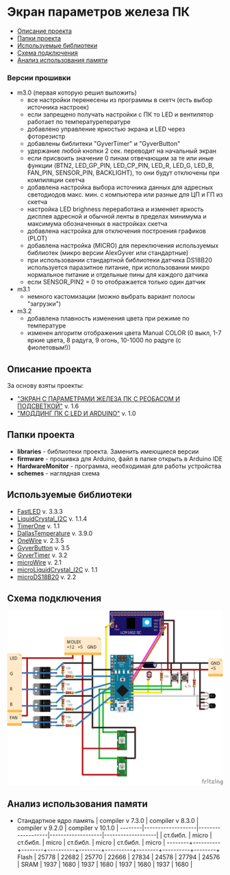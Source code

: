 # Экран параметров железа ПК
* [Описание проекта](#chapter-0)
* [Папки проекта](#chapter-1)
* [Используемые библиотеки](#chapter-2)
* [Схема подключения](#chapter-3)
* [Анализ использования памяти](#chapter-4)

### Версии прошивки
- m3.0 (первая которую решил выложить)
  - все настройки перенесены из программы в скетч (есть выбор источника настроек)
  - если запрещено получать настройки с ПК то LED и вентилятор работает по температурепературе
  - добавлено управление яркостью экрана и LED через фоторезистр
  - добавлены библитеки "GyverTimer" и "GyverButton"
  - удержание любой кнопки 2 сек. переводит на начальный экран
  - если присвоить значение 0 пинам отвечающим за те или иные функции (BTN2, LED_GP_PIN, LED_CP_PIN, LED_R, LED_G, LED_B, FAN_PIN, SENSOR_PIN, BACKLIGHT), то они будут отключены при компиляции скетча
  - добавлена настройка выбора источника данных для адресных светодиодов макс. мин. с компьютера или разные для ЦП и ГП из скетча
  - настройка LED brighness переработана и изменяет яркость дисплея адресной и обычной ленты в пределах минимума и максимума обозначенных в настройках скетча
  - добавлена настройка для отключения построения графиков (PLOT)
  - добавлена настройка (MICRO) для переключения используемых библиотек (микро версии AlexGyver или стандартные)
  - при использовании стандартной библиотеки датчика DS18B20 используется паразитное питание, при использовании микро нормальное питание и отдельные пины для каждого датчика
  - если SENSOR_PIN2 = 0 то отображается только один датчик
- m3.1
  - немного кастомизации (можно выбрать вариант полосы "загрузки")
- m3.2
  - добавлена плавность изменения цвета при режиме по температуре
  - изменен алгоритм отображения цвета Manual COLOR (0 выкл, 1-7 яркие цвета, 8 радуга, 9 огонь, 10-1000 по радуге (с фиолетовым!))

<a id="chapter-0"></a>
## Описание проекта
За основу взяты проекты:
  - ["ЭКРАН С ПАРАМЕТРАМИ ЖЕЛЕЗА ПК С РЕОБАСОМ И ПОДСВЕТКОЙ"](https://alexgyver.ru/pcdisplay/) v. 1.6
  - ["МОДДИНГ ПК С LED И ARDUINO"](https://alexgyver.ru/pcdisplay_v2/) v. 1.0

<a id="chapter-1"></a>
## Папки проекта
- **libraries** - библиотеки проекта. Заменить имеющиеся версии
- **firmware** - прошивка для Arduino, файл в папке открыть в Arduino IDE
- **HardwareMonitor** - программа, необходимая для работы устройства
- **schemes** - наглядная схема

<a id="chapter-2"></a>
## Используемые библиотеки
* [FastLED](https://github.com/FastLED/FastLED) v. 3.3.3
* [LiquidCrystal_I2C](https://github.com/marcoschwartz/LiquidCrystal_I2C) v. 1.1.4
* [TimerOne](https://github.com/PaulStoffregen/TimerOne) v. 1.1
* [DallasTemperature](https://github.com/milesburton/Arduino-Temperature-Control-Library) v. 3.9.0
* [OneWire](https://github.com/PaulStoffregen/OneWire) v. 2.3.5
* [GyverButton](https://github.com/AlexGyver/GyverLibs) v. 3.5
* [GyverTimer](https://github.com/AlexGyver/GyverLibs) v. 3.2
* [microWire](https://github.com/AlexGyver/GyverLibs) v. 2.1
* [microLiquidCrystal_I2C](https://github.com/AlexGyver/GyverLibs) v. 1.1
* [microDS18B20](https://github.com/AlexGyver/GyverLibs) v. 2.2

<a id="chapter-3"></a>
## Схема подключения
![SCHEME](https://github.com/MalfurionST/PCdisplay/blob/master/schemes/PCdisplay.png)

<a id="chapter-4"></a>
## Анализ использования памяти
* Стандартное ядро
память  | compiler v  7.3.0 | compiler v  8.3.0 | compiler v  9.2.0 | compiler v 10.1.0 |
--------|-------------------|-------------------|-------------------|-------------------|
        | ст.библ. | micro  | ст.библ. | micro  | ст.библ. | micro  | ст.библ. | micro  |
--------+----------+--------+----------+--------+----------+--------+----------+--------+
 Flash  |    25778 |  22682 |    25770 |  22666 |    27834 |  24578 |    27794 |  24576 |
 SRAM   |     1937 |   1680 |     1937 |   1680 |     1937 |   1680 |     1937 |   1680 |

